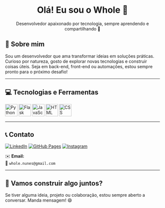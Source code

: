 <!-- Banner de boas-vindas -->
<h1 align="center">Olá! Eu sou o Whole 👋</h1>
<p align="center">Desenvolvedor apaixonado por tecnologia, sempre aprendendo e compartilhando 🌱</p>

## 🚀 Sobre mim
Sou um desenvolvedor que ama transformar ideias em soluções práticas. Curioso por natureza, gosto de explorar novas tecnologias e construir coisas úteis. Seja em back-end, front-end ou automações, estou sempre pronto para o próximo desafio!

---

## 💻 Tecnologias e Ferramentas

<p align="left">
  <!-- Substitua ou adicione os ícones conforme necessário -->
  <img src="https://cdn.jsdelivr.net/gh/devicons/devicon/icons/python/python-original.svg" width="40" alt="Python" />
  <img src="https://cdn.jsdelivr.net/gh/devicons/devicon/icons/flask/flask-original.svg" width="40" alt="Flask" />
  <img src="https://cdn.jsdelivr.net/gh/devicons/devicon/icons/javascript/javascript-original.svg" width="40" alt="JavaScript" />
  <img src="https://cdn.jsdelivr.net/gh/devicons/devicon/icons/html5/html5-original.svg" width="40" alt="HTML" />
  <img src="https://cdn.jsdelivr.net/gh/devicons/devicon/icons/css3/css3-original.svg" width="40" alt="CSS" />
</p>

---

## 📞 Contato

[![LinkedIn](https://img.shields.io/badge/LinkedIn-0077B5?style=for-the-badge&logo=linkedin&logoColor=white)](https://www.linkedin.com/in/wholenunescabral/)
[![GitHub Pages](https://img.shields.io/badge/Portfólio-222222?style=for-the-badge&logo=github&logoColor=white)](https://wholenunes.github.io/)
[![Instagram](https://img.shields.io/badge/Instagram-E1306C?style=for-the-badge&logo=instagram&logoColor=white)](https://www.instagram.com/wholenunes)

✉️ **Email:**  
📧 `whole.nunes@gmail.com`

---

## 🌱 Vamos construir algo juntos?
Se tiver alguma ideia, projeto ou colaboração, estou sempre aberto a conversar. Manda mensagem! 😄
